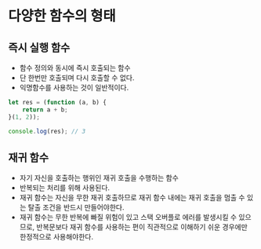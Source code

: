 # **다양한 함수의 형태**

## **즉시 실행 함수**
- 함수 정의와 동시에 즉시 호출되는 함수
- 단 한번만 호출되며 다시 호출할 수 없다.
- 익명함수를 사용하는 것이 일반적이다.
```js
let res = (function (a, b) {
    return a + b;
}(1, 2));

console.log(res); // 3
```
## **재귀 함수**
- 자기 자신을 호출하는 행위인 재귀 호출을 수행하는 함수
- 반복되는 처리를 위해 사용된다.
- 재귀 함수는 자신을 무한 재귀 호출하므로 재귀 함수 내에는 재귀 호출을 멈출 수 있는 탈출 조건을 반드시 만들어야한다.
- 재귀 함수는 무한 반복에 빠질 위험이 있고 스택 오버플로 에러를 발생시킬 수 있으므로, 반복문보다 재귀 함수를 사용하는 편이 직관적으로 이해하기 쉬운 경우에만 한정적으로 사용해야한다.